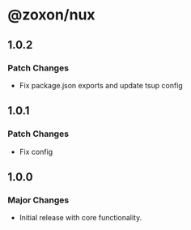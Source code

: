 # @zoxon/nux

## 1.0.2

### Patch Changes

- Fix package.json exports and update tsup config

## 1.0.1

### Patch Changes

- Fix config

## 1.0.0

### Major Changes

- Initial release with core functionality.
